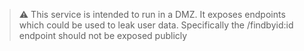 
> :warning: This service is intended to run in a DMZ. It exposes endpoints which could be used to leak user data. Specifically the /findbyid:id endpoint should not be exposed publicly

